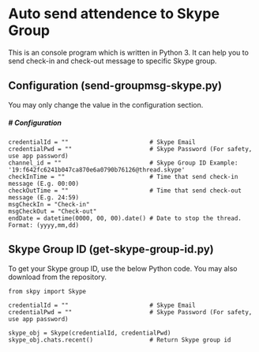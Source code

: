 # Auto send attendence to Skype Group
This is an console program which is written in Python 3. It can help you to send check-in and check-out message to specific Skype group.

## Configuration (send-groupmsg-skype.py)
You may only change the value in the configuration section.

##### # Configuration
```
credentialId = ""                       # Skype Email
credentialPwd = ""                      # Skype Password (For safety, use app password)
channel_id = ""                         # Skype Group ID Example: '19:f642fc6241b047ca870e6a0790b76126@thread.skype'
checkInTime = ""                        # Time that send check-in message (E.g. 00:00)
checkOutTime = ""                       # Time that send check-out message (E.g. 24:59)
msgCheckIn = "Check-in"
msgCheckOut = "Check-out"
endDate = datetime(0000, 00, 00).date() # Date to stop the thread. Format: (yyyy,mm,dd)
```

## Skype Group ID (get-skype-group-id.py)
To get your Skype group ID, use the below Python code.
You may also download from the repository.
```
from skpy import Skype

credentialId = ""                       # Skype Email
credentialPwd = ""                      # Skype Password (For safety, use app password)

skype_obj = Skype(credentialId, credentialPwd)
skype_obj.chats.recent()                # Return Skype group id
```
